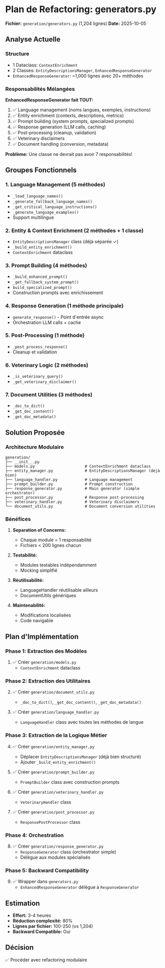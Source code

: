 # Plan de Refactoring: generators.py

**Fichier:** `generation/generators.py` (1,204 lignes)
**Date:** 2025-10-05

## Analyse Actuelle

### Structure
- 1 Dataclass: `ContextEnrichment`
- 2 Classes: `EntityDescriptionsManager`, `EnhancedResponseGenerator`
- `EnhancedResponseGenerator`: ~1,000 lignes avec 20+ méthodes

### Responsabilités Mélangées

**EnhancedResponseGenerator fait TOUT:**
1. ✅ Language management (noms langues, exemples, instructions)
2. ✅ Entity enrichment (contexts, descriptions, metrics)
3. ✅ Prompt building (system prompts, specialized prompts)
4. ✅ Response generation (LLM calls, caching)
5. ✅ Post-processing (cleanup, validation)
6. ✅ Veterinary disclaimers
7. ✅ Document handling (conversion, metadata)

**Problème:** Une classe ne devrait pas avoir 7 responsabilités!

## Groupes Fonctionnels

### 1. Language Management (5 méthodes)
- `_load_language_names()`
- `_generate_fallback_language_names()`
- `_get_critical_language_instructions()`
- `_generate_language_examples()`
- Support multilingue

### 2. Entity & Context Enrichment (2 méthodes + 1 classe)
- `EntityDescriptionsManager` class (déjà séparée ✓)
- `_build_entity_enrichment()`
- `ContextEnrichment` dataclass

### 3. Prompt Building (4 méthodes)
- `_build_enhanced_prompt()`
- `_get_fallback_system_prompt()`
- `build_specialized_prompt()`
- Construction prompts avec enrichissement

### 4. Response Generation (1 méthode principale)
- `generate_response()` - Point d'entrée async
- Orchestration LLM calls + cache

### 5. Post-Processing (1 méthode)
- `_post_process_response()`
- Cleanup et validation

### 6. Veterinary Logic (2 méthodes)
- `_is_veterinary_query()`
- `_get_veterinary_disclaimer()`

### 7. Document Utilities (3 méthodes)
- `_doc_to_dict()`
- `_get_doc_content()`
- `_get_doc_metadata()`

## Solution Proposée

### Architecture Modulaire

```
generation/
├── __init__.py
├── models.py                      # ContextEnrichment dataclass
├── entity_manager.py              # EntityDescriptionsManager (déjà bien)
├── language_handler.py            # Language management
├── prompt_builder.py              # Prompt construction
├── response_generator.py          # Main generator (simple orchestrator)
├── post_processor.py              # Response post-processing
├── veterinary_handler.py          # Veterinary disclaimers
└── document_utils.py              # Document conversion utilities
```

### Bénéfices

1. **Separation of Concerns:**
   - Chaque module = 1 responsabilité
   - Fichiers < 200 lignes chacun

2. **Testabilité:**
   - Modules testables indépendamment
   - Mocking simplifié

3. **Réutilisabilité:**
   - LanguageHandler réutilisable ailleurs
   - DocumentUtils génériques

4. **Maintenabilité:**
   - Modifications localisées
   - Code navigable

## Plan d'Implémentation

### Phase 1: Extraction des Modèles
1. ✅ Créer `generation/models.py`
   - `ContextEnrichment` dataclass

### Phase 2: Extraction des Utilitaires
2. ✅ Créer `generation/document_utils.py`
   - `_doc_to_dict()`, `_get_doc_content()`, `_get_doc_metadata()`

3. ✅ Créer `generation/language_handler.py`
   - `LanguageHandler` class avec toutes les méthodes de langue

### Phase 3: Extraction de la Logique Métier
4. ✅ Créer `generation/entity_manager.py`
   - Déplacer `EntityDescriptionsManager` (déjà bien structuré)
   - Ajouter `_build_entity_enrichment()`

5. ✅ Créer `generation/prompt_builder.py`
   - `PromptBuilder` class avec construction prompts

6. ✅ Créer `generation/veterinary_handler.py`
   - `VeterinaryHandler` class

7. ✅ Créer `generation/post_processor.py`
   - `ResponsePostProcessor` class

### Phase 4: Orchestration
8. ✅ Créer `generation/response_generator.py`
   - `ResponseGenerator` class (orchestrator simple)
   - Délègue aux modules spécialisés

### Phase 5: Backward Compatibility
9. ✅ Wrapper dans `generators.py`
   - `EnhancedResponseGenerator` délègue à `ResponseGenerator`

## Estimation

- **Effort:** 3-4 heures
- **Réduction complexité:** 80%
- **Lignes par fichier:** 100-250 (vs 1,204)
- **Backward Compatible:** Oui

## Décision

✅ Procéder avec refactoring modulaire
